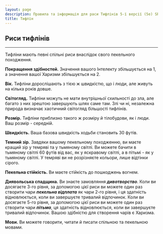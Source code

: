 ```yaml
---
layout: page
description: Правила та інформація для раси Тифлінів 5-ї версії (5e) SRD (Довідник із документації системи).
title: Тифлін
---
```


## Риси тифлінів
- - -
Тифліни мають певні спільні риси внаслідок свого пекельного походження.

**Покращення здібностей.** Значення вашого Інтелекту збільшується на 1, а значення вашої Харизми збільшується на 2.

**Вік.** Тифліни дорослішають з тією ж швидкістю, що і люди, але живуть на кілька років довше.

**Світогляд.** Тифліни можуть не мати внутрішньої схильності до зла, але багато з них зрештою завершують шлях саме там. Злі чи ні, незалежна природа визначає хаотичний світогляд більшості тифлінів.

**Розмір.** Тифліни приблизно такого ж розміру й тілобудови, як і люди. Ваш розмір - середній.

**Швидкість.** Ваша базова швидкість ходьби становить 30 футів.

**Темний зір.** Завдяки вашому пекельному походженню, ви маєте кращий зір у темряві та у тьмяному світлі. Ви можете бачити в тьмяному світлі 60 футів від вас, як у яскравому світлі, а в пітьмі - як у тьмяному світлі. У темряві ви не розрізняєте кольори, лише відтінки сірого.

**Пекельна стійкість.** Ви маєте стійкість до пошкоджень вогнем.

**Диявольська спадщина.** Ви знаєте замовляння **_дивотворство_**. Коли ви досягаєте 3-го рівня, за допомогою цієї риси ви можете один раз створити чари **_пекельна відплата_** як чари 2-го рівня, і ця здатність відновлюється, коли ви завершуєте тривалий відпочинок. Коли ви досягаєте 5-го рівня, за допомогою цієї риси ви можете один раз створити чари **_пітьма_**, ця здатність відновлюється, коли ви завершуєте тривалий відпочинок. Вашою здібністю для створення чарів є Харизма.

**Мови.** Ви можете говорити, читати й писати спільною та пекельною мовами.
